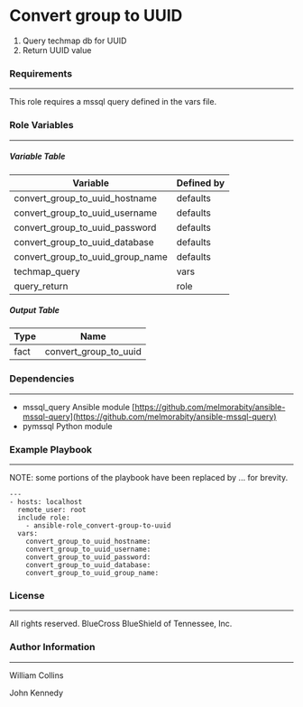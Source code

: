 # Convert group to UUID


1. Query techmap db for UUID
2. Return UUID value

### Requirements
------------

This role requires a mssql query defined in the vars file.

### Role Variables
--------------

##### Variable Table

| Variable | Defined by |
|----------|------------|
| convert_group_to_uuid_hostname | defaults |
| convert_group_to_uuid_username | defaults |
| convert_group_to_uuid_password | defaults |
| convert_group_to_uuid_database | defaults |
| convert_group_to_uuid_group_name | defaults |
| techmap_query | vars |
| query_return | role |

##### Output Table

| Type | Name |
|------|------|
| fact | convert_group_to_uuid |

### Dependencies
------------
- mssql_query Ansible module [https://github.com/melmorabity/ansible-mssql-query](https://github.com/melmorabity/ansible-mssql-query)
- pymssql Python module


### Example Playbook
----------------
NOTE: some portions of the playbook have been replaced by ... for brevity.

```
---
- hosts: localhost
  remote_user: root
  include role:
    - ansible-role_convert-group-to-uuid
  vars:
    convert_group_to_uuid_hostname:
    convert_group_to_uuid_username:
    convert_group_to_uuid_password:
    convert_group_to_uuid_database:
    convert_group_to_uuid_group_name:
```
### License
-------

All rights reserved. BlueCross BlueShield of Tennessee, Inc.

### Author Information
------------------

William Collins

John Kennedy
